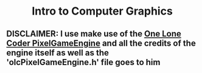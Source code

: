 <h1 align="center"> Intro to Computer Graphics</h1>

<strong><h2>DISCLAIMER: I use make use of the [One Lone Coder PixelGameEngine](https://github.com/OneLoneCoder/olcPixelGameEngine) and all the credits of the engine itself as well as the 'olcPixelGameEngine.h' file goes to him<h2><strong>